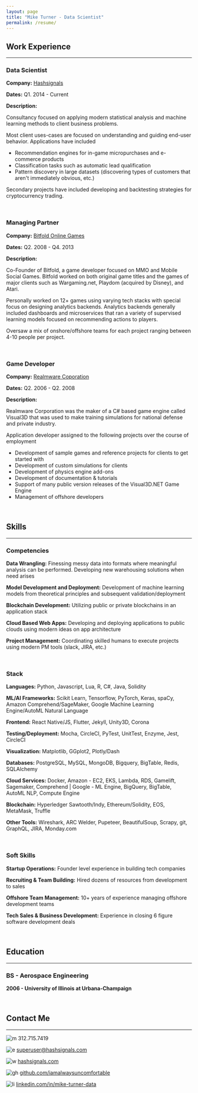 ```yaml
---
layout: page
title: "Mike Turner - Data Scientist"
permalink: /resume/
---
```


## Work Experience

-----

### Data Scientist

**Company:** [Hashsignals](https://hashsignals.com)

**Dates:** Q1. 2014 - Current

**Description:**

Consultancy focused on applying modern statistical analysis and machine learning methods to client business problems.

Most client uses-cases are focused on understanding and guiding end-user behavior. 
Applications have included

- Recommendation engines for in-game micropurchases and e-commerce products
- Classification tasks such as automatic lead qualification
- Pattern discovery in large datasets (discovering types of customers that aren't immediately obvious, etc.)

Secondary projects have included developing and backtesting strategies for cryptocurrency trading.

<br>

### Managing Partner

**Company:** [Bitfold Online Games](http://www.bitfold.net/news.shtml)

**Dates:** Q2. 2008 - Q4. 2013

**Description:**

Co-Founder of Bitfold, a game developer focused on MMO and 
Mobile Social Games. Bitfold worked on both original game titles and the games of major clients
such as Wargaming.net, Playdom (acquired by Disney), and Atari.

Personally worked on 12+ games using varying tech stacks with 
special focus on designing analytics
backends. Analytics backends generally included dashboards and 
microservices that ran a variety of supervised learning models focused on recommending actions to players.

Oversaw a mix of onshore/offshore teams for each project ranging between 
4-10 people per project.

<br>

### Game Developer

**Company:** [Realmware Coporation](https://www.moddb.com/engines/visual3d-game-engine)

**Dates:** Q2. 2006 - Q2. 2008

**Description:**

Realmware Corporation was the maker of a C# based game engine called Visual3D that was used to make 
training simulations for national defense and private industry.

Application developer assigned to the following projects over the course of employment

- Development of sample games and reference projects for clients to get started with
- Development of custom simulations for clients
- Development of physics engine add-ons
- Development of documentation &amp; tutorials
- Support of many public version releases of the Visual3D.NET Game Engine
- Management of offshore developers

<br>

## Skills

-----

### Competencies

**Data Wrangling:** Finessing messy data into formats where meaningful analysis can be performed. 
Developing new warehousing solutions when need arises

**Model Development and Deployment:** Development of machine learning models from theoretical principles and subsequent 
validation/deployment

**Blockchain Development:** Utilizing public or private blockchains in an application stack

**Cloud Based Web Apps:** Developing and deploying applications to public clouds using modern ideas on app architecture

**Project Management:** Coordinating skilled humans to execute projects using modern PM tools (slack, JIRA, etc.)


<br>


### Stack

**Languages:** Python, Javascript, Lua, R, C#, Java, Solidity

**ML/AI Frameworks:** Scikit Learn, Tensorflow, PyTorch, Keras, spaCy, 
Amazon Comprehend/SageMaker, Google Machine Learning Engine/AutoML Natural Language

**Frontend:** React Native/JS, Flutter, Jekyll, Unity3D, Corona

**Testing/Deployment:** Mocha, CircleCI, PyTest, UnitTest, Enzyme, Jest, CircleCI

**Visualization:** Matplotlib, GGplot2, Plotly/Dash

**Databases:** PostgreSQL, MySQL, MongoDB, Bigquery, BigTable, Redis, SQLAlchemy

**Cloud Services:** 
Docker, Amazon - EC2, EKS, Lambda, RDS, Gamelift, Sagemaker, Comprehend
| Google - ML Engine, BigQuery, BigTable, AutoML NLP, Compute Engine

**Blockchain:** Hyperledger Sawtooth/Indy, Ethereum/Solidity, EOS, MetaMask, Truffle

**Other Tools:** Wireshark, ARC Welder, Pupeteer, BeautifulSoup, Scrapy, git, GraphQL, JIRA, Monday.com

<br>


### Soft Skills

**Startup Operations:** Founder level experience in building tech companies

**Recruiting & Team Building:** Hired dozens of resources from development to sales

**Offshore Team Management:** 10+ years of experience managing offshore development teams

**Tech Sales & Business Development:** Experience in closing 6 figure software development deals 

<br>

## Education

-----

### BS - Aerospace Engineering
**2006 - University of Illinois at Urbana-Champaign**


<br>

## Contact Me

-----

![m]({{site.baseurl}}/images/smartphone.png) 312.715.7419 

![e]({{site.baseurl}}/images/email.png) superuser@hashsignals.com
 
![w]({{site.baseurl}}/images/computer.png) [hashsignals.com](https://hashsignals.com)


![gh]({{site.baseurl}}/images/github.png) [github.com/iamalwaysuncomfortable](https://github.com/iamalwaysuncomfortable)

![li]({{site.baseurl}}/images/linkedin.png) [linkedin.com/in/mike-turner-data](https://linkedin.com/in/mike-turner-data)
